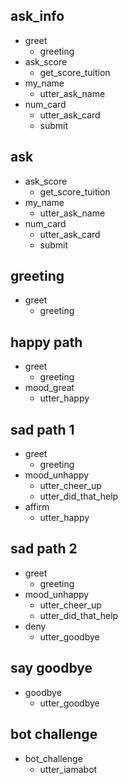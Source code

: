 ## ask_info
* greet
  - greeting
* ask_score 
  - get_score_tuition
* my_name    
  - utter_ask_name
* num_card
  - utter_ask_card
  - submit


## ask
* ask_score 
  - get_score_tuition
* my_name    
  - utter_ask_name
* num_card
  - utter_ask_card
  - submit
  
## greeting
* greet
  - greeting

## happy path
* greet
  - greeting
* mood_great
  - utter_happy

## sad path 1
* greet
  - greeting
* mood_unhappy
  - utter_cheer_up
  - utter_did_that_help
* affirm
  - utter_happy

## sad path 2
* greet
  - greeting
* mood_unhappy
  - utter_cheer_up
  - utter_did_that_help
* deny
  - utter_goodbye

## say goodbye
* goodbye
  - utter_goodbye

## bot challenge
* bot_challenge
  - utter_iamabot
